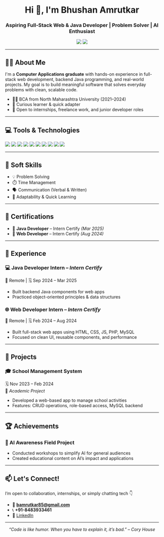 <h1 align="center">Hi 👋, I'm Bhushan Amrutkar</h1>
<h3 align="center">Aspiring Full-Stack Web & Java Developer | Problem Solver | AI Enthusiast</h3>

<p align="center">
  <a href="mailto:bamrutkar85@gmail.com"><img src="https://img.shields.io/badge/Email-D14836?style=for-the-badge&logo=gmail&logoColor=white" /></a>
  <a href="https://www.linkedin.com/in/bhushan-amrutkar" target="_blank"><img src="https://img.shields.io/badge/LinkedIn-0A66C2?style=for-the-badge&logo=linkedin&logoColor=white" /></a>
</p>

---

## 🧑‍💻 About Me

I'm a **Computer Applications graduate** with hands-on experience in full-stack web development, backend Java programming, and real-world projects. My goal is to build meaningful software that solves everyday problems with clean, scalable code.

- 👨‍🎓 BCA from North Maharashtra University (2021–2024)
- 🧠 Curious learner & quick adapter
- 🤝 Open to internships, freelance work, and junior developer roles

---

## 💻 Tools & Technologies

<p align="left">
  <img src="https://img.shields.io/badge/HTML5-E34F26?style=for-the-badge&logo=html5&logoColor=white"/>
  <img src="https://img.shields.io/badge/CSS3-1572B6?style=for-the-badge&logo=css3&logoColor=white"/>
  <img src="https://img.shields.io/badge/JavaScript-F7DF1E?style=for-the-badge&logo=javascript&logoColor=black"/>
  <img src="https://img.shields.io/badge/PHP-777BB4?style=for-the-badge&logo=php&logoColor=white"/>
  <img src="https://img.shields.io/badge/MySQL-005C84?style=for-the-badge&logo=mysql&logoColor=white"/>
  <img src="https://img.shields.io/badge/Java-007396?style=for-the-badge&logo=java&logoColor=white"/>
  <img src="https://img.shields.io/badge/Python-3776AB?style=for-the-badge&logo=python&logoColor=white"/>
  <img src="https://img.shields.io/badge/VS_Code-007ACC?style=for-the-badge&logo=visual-studio-code&logoColor=white"/>
  <img src="https://img.shields.io/badge/Git-F05032?style=for-the-badge&logo=git&logoColor=white"/>
  <img src="https://img.shields.io/badge/GitHub-000000?style=for-the-badge&logo=github&logoColor=white"/>
</p>

---

## 🔧 Soft Skills

- 💡 Problem Solving  
- ⏱️ Time Management  
- 🗣️ Communication (Verbal & Written)  
- 🔄 Adaptability & Quick Learning  

---

## 📜 Certifications

- 🏅 **Java Developer** – Intern Certify *(Mar 2025)*  
- 🏅 **Web Developer** – Intern Certify *(Aug 2024)*

---

## 💼 Experience

### 💻 Java Developer Intern – *Intern Certify*  
📍 Remote | 🗓️ Sep 2024 – Mar 2025  
- Built backend Java components for web apps  
- Practiced object-oriented principles & data structures

### 🌐 Web Developer Intern – *Intern Certify*  
📍 Remote | 🗓️ Feb 2024 – Aug 2024  
- Built full-stack web apps using HTML, CSS, JS, PHP, MySQL  
- Focused on clean UI, reusable components, and performance

---

## 📂 Projects

### 🎓 **School Management System**
🗓️ Nov 2023 – Feb 2024  
📌 *Academic Project*  
- Developed a web-based app to manage school activities  
- Features: CRUD operations, role-based access, MySQL backend

---

## 🏆 Achievements

### 🧠 AI Awareness Field Project
- Conducted workshops to simplify AI for general audiences  
- Created educational content on AI’s impact and applications

---

## 📫 Let's Connect!

I’m open to collaboration, internships, or simply chatting tech 👇

- 📧 **bamrutkar85@gmail.com**  
- 📞 **+91-8483933461**  
- 🔗 [LinkedIn](https://www.linkedin.com/in/bhushan-amrutkar)

---

<p align="center">
  <i>“Code is like humor. When you have to explain it, it’s bad.” – Cory House</i>
</p>
